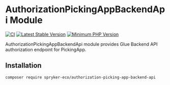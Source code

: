 # AuthorizationPickingAppBackendApi Module
[![CI](https://github.com/spryker-eco/authorization-picking-app-backend-api/actions/workflows/ci.yml/badge.svg)](https://github.com/spryker-eco/authorization-picking-app-backend-api/actions/workflows/ci.yml)
[![Latest Stable Version](https://poser.pugx.org/spryker-eco/authorization-picking-app-backend-api/v/stable.svg)](https://packagist.org/packages/spryker-eco/authorization-picking-app-backend-api)
[![Minimum PHP Version](https://img.shields.io/badge/php-%3E%3D%208.0-8892BF.svg)](https://php.net/)

AuthorizationPickingAppBackendApi module provides Glue Backend API authorization endpoint for PickingApp.

## Installation

```
composer require spryker-eco/authorization-picking-app-backend-api
```
